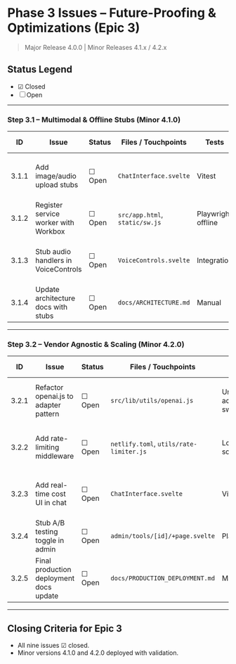 # Phase 3 Issues – Future-Proofing & Optimizations (Epic 3)

> Major Release 4.0.0  |  Minor Releases 4.1.x / 4.2.x

## Status Legend
- ☑ Closed
- ☐ Open

---

### Step 3.1 – Multimodal & Offline Stubs (Minor 4.1.0)

| ID | Issue | Status | Files / Touchpoints | Tests | Validation Criteria |
|----|-------|--------|---------------------|-------|---------------------|
| 3.1.1 | Add image/audio upload stubs | ☐ Open | `ChatInterface.svelte` | Vitest | Upload UI visible, sends placeholder data |
| 3.1.2 | Register service worker with Workbox | ☐ Open | `src/app.html`, `static/sw.js` | Playwright offline | Chat resumes offline session |
| 3.1.3 | Stub audio handlers in VoiceControls | ☐ Open | `VoiceControls.svelte` | Integration | Dummy audio output plays in prod |
| 3.1.4 | Update architecture docs with stubs | ☐ Open | `docs/ARCHITECTURE.md` | Manual | Docs updated |

---

### Step 3.2 – Vendor Agnostic & Scaling (Minor 4.2.0)

| ID | Issue | Status | Files / Touchpoints | Tests | Validation Criteria |
|----|-------|--------|---------------------|-------|---------------------|
| 3.2.1 | Refactor openai.js to adapter pattern | ☐ Open | `src/lib/utils/openai.js` | Unit adapter swap | Config swap to mock LLM succeeds |
| 3.2.2 | Add rate-limiting middleware | ☐ Open | `netlify.toml`, `utils/rate-limiter.js` | Load test script | Excess requests return 429 in prod |
| 3.2.3 | Add real-time cost UI in chat | ☐ Open | `ChatInterface.svelte` | Vitest | Cost ticker updates during chat |
| 3.2.4 | Stub A/B testing toggle in admin | ☐ Open | `admin/tools/[id]/+page.svelte` | Playwright | Toggle saves variant flag |
| 3.2.5 | Final production deployment docs update | ☐ Open | `docs/PRODUCTION_DEPLOYMENT.md` | Manual | Docs section visible |

---

## Closing Criteria for Epic 3
- All nine issues ☑ closed.
- Minor versions 4.1.0 and 4.2.0 deployed with validation.